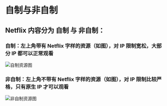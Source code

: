 # 自制与非自制

## Netflix 内容分为 自制 与 非自制：

### 自制：左上角带有 Netflix 字样的资源（如图），对 IP 限制宽松，大部分 IP 都可以正常观看

![自制资源图](../../.gitbook/assets/1.png)

### 非自制：左上角不带有 Netflix 字样的资源（如图），对 IP 限制比较严格，只有原生 IP 才可以观看

![非自制资源图](../../.gitbook/assets/2.png)

